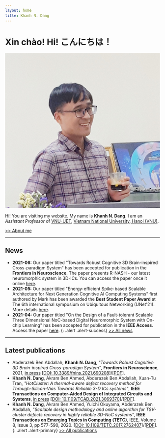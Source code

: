 ```yaml
---
layout: home
title: Khanh N. Dang
---
```


# Xin chào!  Hi! こんにちは！

<img src="images/me_SISLAB.jpg" class="avatar" alt="Avatar">

Hi! You are visiting my website. My name is **Khanh N. Dang**.
I am an *Assistant Professor* of [VNU-UET](https://e.uet.vnu.edu.vn/), [Vietnam National University, Hanoi (VNU)](https://vnu.edu.vn/eng/).

[>> About me](./about)


---

## News
- **2021-06:** Our paper titled "Towards Robust Cognitive 3D Brain-inspired Cross-paradigm System" has been accepted for publication in the **Frontiers in Neuroscience**. The paper presents R-NASH - our latest neuromorphic system in 3D-ICs. You can access the paper once it online [here](https://www.frontiersin.org/articles/10.3389/fnins.2021.690208).
- **2021-05:** Our paper titled "Energy-efficient Spike-based Scalable Architecture for Next Generation Cognitive AI Computing Systems" first authored by Mark has been awarded the **Best Student Paper Award** at The 6th international symposium on Ubiquitous Networking (UNet'21). More details [here](./2021/05/22/Best_Paper_Award_Unet.html).
- **2021-04:** Our paper titled "On the Design of a Fault-tolerant Scalable Three Dimensional NoC-based Digital
Neuromorphic System with On-chip Learning" has been accepted for publication in the **IEEE Access**. Access the paper
[here](https://doi.org/10.1109/ACCESS.2021.3071089).
{: .alert .alert-success}
[>> All news](./all_news)

---

## Latest publications
- Abderazek Ben Abdallah, **Khanh N. Dang**, *"Towards Robust Cognitive 3D Brain-inspired Cross-paradigm System"*, **Frontiers in Neuroscience**, 2021, <a role="button" href="https://www.frontiersin.org/articles/10.3389/fnins.2021.690208" class="btn btn-success btn-sm">in press</a> \[[DOI: 10.3389/fnins.2021.690208](https://www.frontiersin.org/articles/10.3389/fnins.2021.690208)\]/\[[PDF](./share/pubs/FNINS-2021.pdf)\].
- **Khanh N. Dang**, Akram Ben Ahmed, Abderazek Ben Abdallah, Xuan-Tu Tran, *"HotCluster: A thermal-aware defect recovery method for Through-Silicon-Vias Towards Reliable 3-D ICs systems"*, **IEEE Transactions on Computer-Aided Design of Integrated Circuits and Systems**, <a role="button" href="https://doi.org/10.1109/TCAD.2021.3069370" class="btn btn-success btn-sm">in press</a> \[[DOI: 10.1109/TCAD.2021.3069370](https://doi.org/10.1109/TCAD.2021.3069370)\]/\[[PDF](./share/pubs/TCAD-2021.pdf)\].
- **Khanh N. Dang**, Akram Ben Ahmed, Yuichi Okuyama, Abderazek Ben Abdallah, *"Scalable design methodology and online algorithm for TSV-cluster defects recovery in highly reliable 3D-NoC systems"*, **IEEE Transactions on Emerging Topics in Computing (TETC)**, IEEE, Volume 8, Issue 3, pp 577-590, 2020. \[[DOI: 10.1109/TETC.2017.2762407](https://doi.org/10.1109/TETC.2017.2762407)\]/\[[PDF](./share/pubs/TETC-2017.pdf)\].
{: .alert .alert-primary}
[>> All publications](./pub)
